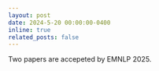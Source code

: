 ```yaml
---
layout: post
date: 2024-5-20 00:00:00-0400
inline: true
related_posts: false
---
```


Two papers are accepeted by EMNLP 2025.

